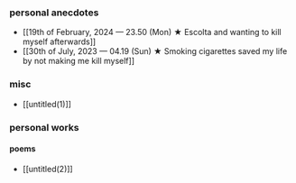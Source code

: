 ### personal anecdotes
- [[19th of February, 2024 — 23.50 (Mon) ★ Escolta and wanting to kill myself afterwards]]
- [[30th of July, 2023 — 04.19 (Sun) ★ Smoking cigarettes saved my life by not making me kill myself]] 
### misc
- [[untitled(1)]]
### personal works
#### poems
- [[untitled(2)]]